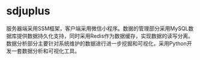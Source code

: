 # sdjuplus
服务器端采用SSM框架，客户端采用微信小程序。数据的管理部分采用MySQL数据库提供数据持久化支持，同时采用Redis作为数据缓存，实现数据的读写分离。数据分析部分主要针对系统维护的数据进行进一步挖掘和可视化，采用Python开发一套数据分析和可视化工具。
